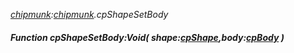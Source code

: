 _[chipmunk](../../modules/chipmunk/chipmunk-module.md):[chipmunk](../../modules/chipmunk/chipmunk-module.md).cpShapeSetBody_
##### Function cpShapeSetBody:Void( shape:[cpShape](../../modules/chipmunk/chipmunk-cpshape.md),body:[cpBody](../../modules/chipmunk/chipmunk-cpbody.md) )
